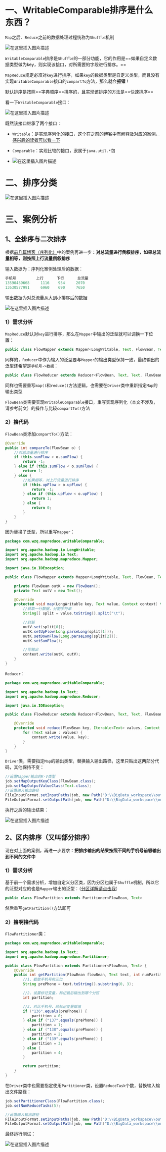 # 一、WritableComparable排序是什么东西？
`Map`之后、`Reduce`之前的数据处理过程统称为`Shuffle`机制

![在这里插入图片描述](https://img-blog.csdnimg.cn/20210418172419410.png?x-oss-process=image/watermark,type_ZmFuZ3poZW5naGVpdGk,shadow_10,text_aHR0cHM6Ly9ibG9nLmNzZG4ubmV0L2xlc2lsZXFpbg==,size_16,color_FFFFFF,t_70)

`WritableComparable`排序是`Shuffle`的一部分功能，它的作用是==如果自定义数据类型做为key，则实现该接口，对所需要的字段进行排序。==


`MapReduce`规定必须对`key`进行排序，如果`key`的数据类型是自定义类型，而且没有实现`WritableComparable`接口的`compartTo`方法，那么就会**报错**！

默认排序是按照==字典顺序==排序的，且实现该排序的方法是==快速排序==

看一下`WritableComparable`接口：

![在这里插入图片描述](https://img-blog.csdnimg.cn/2021041915483251.png)

既然该接口继承了两个接口：

- `Writable`：是实现序列化的接口，[这个在之前的博客中有解释及对应的案例，感兴趣的读者可以看一下](17、MapReduce序列化.md)
- `Comparable`：实现比较的接口，隶属于`java.util.*`包

- ![在这里插入图片描述](https://img-blog.csdnimg.cn/20210419155210621.png?x-oss-process=image/watermark,type_ZmFuZ3poZW5naGVpdGk,shadow_10,text_aHR0cHM6Ly9ibG9nLmNzZG4ubmV0L2xlc2lsZXFpbg==,size_16,color_FFFFFF,t_70)

# 二、排序分类

![在这里插入图片描述](https://img-blog.csdnimg.cn/20210419155412474.png?x-oss-process=image/watermark,type_ZmFuZ3poZW5naGVpdGk,shadow_10,text_aHR0cHM6Ly9ibG9nLmNzZG4ubmV0L2xlc2lsZXFpbg==,size_16,color_FFFFFF,t_70)

# 三、案例分析
## 1、全排序与二次排序
根据[前几篇博客（序列化）](17、MapReduce序列化.md)中的案例再进一步：**对总流量进行倒叙排序，如果总流量相等，则按照上行流量倒叙排序**

输入数据为：序列化案例处理后的数据：

```java
手机号			上行		下行		总流量
13590439668		1116	954		2070
13630577991		6960	690		7650
```

输出数据为对总流量从大到小排序后的数据

![在这里插入图片描述](https://img-blog.csdnimg.cn/2021041916040252.png)

### 1）需求分析
`MapReduce`默认对`key`进行排序，那么在`Mapper`中输出的泛型就可以调换一下位置：
```java
public class FlowMapper extends Mapper<LongWritable, Text, FlowBean, Text>
```
同样的，`Reducer`中作为输入的泛型要与`Mapper`的输出类型保持一致，最终输出的泛型还希望是`手机号->数据`：
```java
public class FlowReducer extends Reducer<FlowBean, Text, Text, FlowBean>
```
同样也需要重写`map()`和`reduce()`方法逻辑，也需要在`Driver`类中重新指定`Map`的输出类型

`FlowBean`类需要实现`WritableComparable`接口，重写实现序列化（本文不涉及，请参考前文）的操作与比较`compartTo()`方法

### 2）撸代码
`FlowBean`类添加`compartTo()`方法：
```java
@Override
public int compareTo(FlowBean o) {
    //对总流量进行排序
    if (this.sumFlow > o.sumFlow) {
        return -1;
    } else if (this.sumFlow < o.sumFlow) {
        return 1;
    } else {
        //如果相等，对上行流量进行排序
        if (this.upFlow > o.upFlow) {
            return -1;
        } else if (this.upFlow < o.upFlow) {
            return 1;
        } else {
            return 0;
        }
    }
}
```
因为替换了泛型，所以重写`Mapper`：
```java
package com.wzq.mapreduce.writableComparable;

import org.apache.hadoop.io.LongWritable;
import org.apache.hadoop.io.Text;
import org.apache.hadoop.mapreduce.Mapper;

import java.io.IOException;

public class FlowMapper extends Mapper<LongWritable, Text, FlowBean, Text> {

    private FlowBean outK = new FlowBean();
    private Text outV = new Text();

    @Override
    protected void map(LongWritable key, Text value, Context context) throws IOException, InterruptedException {
        //获取一行数据，分割字符串
        String[] split = value.toString().split("\t");

        //封装
        outV.set(split[0]);
        outK.setUpFlow(Long.parseLong(split[1]));
        outK.setDownFlow(Long.parseLong(split[2]));
        outK.setSumFlow();

        //写输出
        context.write(outK, outV);
    }
}
```
`Reducer`：
```java
package com.wzq.mapreduce.writableComparable;

import org.apache.hadoop.io.Text;
import org.apache.hadoop.mapreduce.Reducer;

import java.io.IOException;

public class FlowReducer extends Reducer<FlowBean, Text, Text, FlowBean> {

    @Override
    protected void reduce(FlowBean key, Iterable<Text> values, Context context) throws IOException, InterruptedException {
        for (Text value : values) {
            context.write(value, key);
        }
    }
}
```
`Driver`类，需要指定`Map`的输出类型，替换输入输出路径，这里只贴出这两部分代码，其他保持不变：
```java
//设置Mapper输出的K-V类型
job.setMapOutputKeyClass(FlowBean.class);
job.setMapOutputValueClass(Text.class);
//设置输入输出路径
FileInputFormat.setInputPaths(job, new Path("D:\\BigData_workspace\\output\\output2"));
FileOutputFormat.setOutputPath(job, new Path("D:\\BigData_workspace\\output\\output5"));
```

执行之后的输出结果：

![在这里插入图片描述](https://img-blog.csdnimg.cn/20210419161837531.png?x-oss-process=image/watermark,type_ZmFuZ3poZW5naGVpdGk,shadow_10,text_aHR0cHM6Ly9ibG9nLmNzZG4ubmV0L2xlc2lsZXFpbg==,size_16,color_FFFFFF,t_70)

## 2、区内排序（又叫部分排序）
现在对上面的案例，再进一步要求：**把排序输出的结果按照不同的手机号前缀输出到不同的文件中**
### 1）需求分析
基于前一个需求分析，增加自定义分区类，因为分区也属于`Shuffle`机制，所以它的泛型对应的也是`Mapper`输出的泛型：（[分区详解请点击我](https://blog.csdn.net/lesileqin/article/details/115836007)）
```java
public class FlowPartition extends Partitioner<FlowBean, Text>
```
然后重写`getPartition()`方法即可
### 2）撸啊撸代码
`FlowPartitioner`类：
```java
package com.wzq.mapreduce.writableComparable;

import org.apache.hadoop.io.Text;
import org.apache.hadoop.mapreduce.Partitioner;

public class FlowPartition extends Partitioner<FlowBean, Text> {
    @Override
    public int getPartition(FlowBean flowBean, Text text, int numPartitions) {
        //1、截取手机号前三位
        String prePhone = text.toString().substring(0, 3);

        //2、设置标记变量，标记最后输出到哪个分区
        int partition;

        //3、对比手机号，给标记变量赋值
        if ("136".equals(prePhone)) {
            partition = 0;
        } else if ("137".equals(prePhone)) {
            partition = 1;
        } else if ("138".equals(prePhone)) {
            partition = 2;
        } else if ("139".equals(prePhone)) {
            partition = 3;
        } else {
            partition = 4;
        }

        return partition;
    }
}
```
在`Driver`类中也需要指定使用`Partitioner`类，设置`ReduceTask`个数，替换输入输出文件路径：
```java
job.setPartitionerClass(FlowPartition.class);
job.setNumReduceTasks(5);

//设置输入输出路径
FileInputFormat.setInputPaths(job, new Path("D:\\BigData_workspace\\output\\output5"));
FileOutputFormat.setOutputPath(job, new Path("D:\\BigData_workspace\\output\\output6"));
```

最终运行测试：

![在这里插入图片描述](https://img-blog.csdnimg.cn/20210419163607807.png?x-oss-process=image/watermark,type_ZmFuZ3poZW5naGVpdGk,shadow_10,text_aHR0cHM6Ly9ibG9nLmNzZG4ubmV0L2xlc2lsZXFpbg==,size_16,color_FFFFFF,t_70)